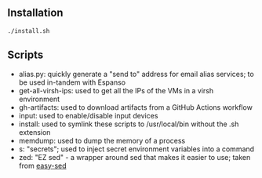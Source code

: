 ## Installation
`./install.sh`

## Scripts
- alias.py: quickly generate a "send to" address for email alias services; to be used in-tandem with Espanso
- get-all-virsh-ips: used to get all the IPs of the VMs in a virsh environment
- gh-artifacts: used to download artifacts from a GitHub Actions workflow
- input: used to enable/disable input devices
- install: used to symlink these scripts to /usr/local/bin without the .sh extension
- memdump: used to dump the memory of a process
- s: "secrets"; used to inject secret environment variables into a command
- zed: "EZ sed" - a wrapper around sed that makes it easier to use; taken from [easy-sed](https://github.com/jayalmaraz/easy-sed)
